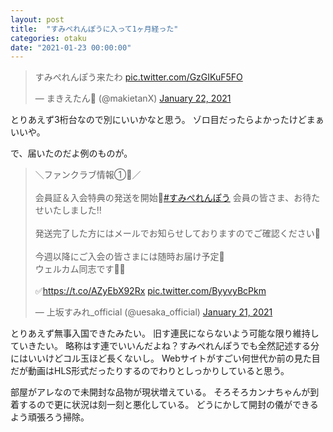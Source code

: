 ```yaml
---
layout: post
title:  "すみぺれんぽうに入って1ヶ月経った"
categories: otaku
date: "2021-01-23 00:00:00"
---
```


<blockquote class="twitter-tweet tw-align-center"><p lang="ja" dir="ltr">すみぺれんぽう来たわ <a href="https://t.co/GzGIKuF5FO">pic.twitter.com/GzGIKuF5FO</a></p>&mdash; まきえたん🥦 (@makietanX) <a href="https://twitter.com/makietanX/status/1352544717351702531?ref_src=twsrc%5Etfw">January 22, 2021</a></blockquote> <script async src="https://platform.twitter.com/widgets.js" charset="utf-8"></script>

とりあえず3桁台なので別にいいかなと思う。
ゾロ目だったらよかったけどまぁいいや。

で、届いたのだよ例のものが。

<blockquote class="twitter-tweet tw-align-center"><p lang="ja" dir="ltr">＼ファンクラブ情報①🌟／<br><br>会員証＆入会特典の発送を開始🙌<a href="https://twitter.com/hashtag/%E3%81%99%E3%81%BF%E3%81%BA%E3%82%8C%E3%82%93%E3%81%BD%E3%81%86?src=hash&amp;ref_src=twsrc%5Etfw">#すみぺれんぽう</a> 会員の皆さま、お待たせいたしました‼️<br><br>発送完了した方にはメールでお知らせしておりますのでご確認ください📩<br><br>今週以降にご入会の皆さまには随時お届け予定🎵<br>ウェルカム同志です💁✨<br><br>✅<a href="https://t.co/AZyEbX92Rx">https://t.co/AZyEbX92Rx</a> <a href="https://t.co/ByyvyBcPkm">pic.twitter.com/ByyvyBcPkm</a></p>&mdash; 上坂すみれ_official (@uesaka_official) <a href="https://twitter.com/uesaka_official/status/1352135777690402816?ref_src=twsrc%5Etfw">January 21, 2021</a></blockquote> <script async src="https://platform.twitter.com/widgets.js" charset="utf-8"></script>

とりあえず無事入国できたみたい。
旧す連民にならないよう可能な限り維持していきたい。
略称はす連でいいんだよね？すみぺれんぽうでも全然記述する分にはいいけどコル玉ほど長くないし。
Webサイトがすごい何世代か前の見た目だが動画はHLS形式だったりするのでわりとしっかりしていると思う。

部屋がアレなので未開封な品物が現状増えている。
そろそろカンナちゃんが到着するので更に状況は刻一刻と悪化している。
どうにかして開封の儀ができるよう頑張ろう掃除。
